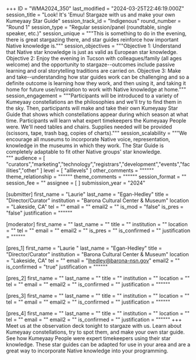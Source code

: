 +++
ID = "WMA2024_350"
last_modified = "2024-03-25T22:46:19.000Z"
session_title = "Look!  It's 'Emuu!  Stargaze with us and make your own Kumeyaay Star Guide"
session_track_id = "Indigenous"
round_number = "Round 1"
session_type = "Regular session/panel (roundtable, single speaker, etc.)"
session_unique = """This is something to do in the evening, there is great stargazing there, and star guides reinforce how important Native knowledge is."""
session_objectives = """Objective 1:  Understand that Native star knowledge is just as valid as European star knowledge.  
Objective 2:  Enjoy the evening in Tucson with colleagues/family (all ages welcome) and the opportunity to stargaze--outcomes include passive learning and oral storytelling traditions are carried on.
Objective 3:  Make and take--understanding how star guides work can be challenging and so a definite outcome is learning how they work, and then using it, and taking it home for future use/inspiration to work with Native knowledge at home."""
session_engagement = """Participants will be introduced to a variety of Kumeyaay constellations an the philosophies and we'll try to find them in the sky.  Then, participants will make and take their own Kumeyaay Star Guide that shows which constellations appear during which season at what time.  Participants will learn what expert timekeepers the Kumeyaay People were.  We'll need tables and chairs.  Supplies needed will be provided (scissors, tape, trash bag, copies of charts)."""
session_scalability = """We encourage all museums to incorporate Native voice, representation, knowledge in the museums in which they work.  The Star Guide is completely adaptable to fit other Native groups' star knowledge.  
"""
audience = [ "curators","marketing","technology","registrars","development","events","facilities","other" ]
level = [ "alllevels" ]
other_comments = """"""
theme_relationship = """"""
theme_comments = """"""
session_format = ""
session_fee = ""
assignee = [  ]
submission_year = "2024"

[submitter]
first_name = "Laurie"
last_name = "Egan-Hedley"
title = "Director/Curator"
institution = "Barona Cultural Center & Museum"
location = "Lakeside, CA"
tel = ""
email = ""
email2 = ""
is_mod = "false"
is_pres = "false"
justification = """"""

[moderator]
first_name = ""
last_name = ""
title = ""
institution = ""
location = ""
tel = ""
email = ""
email2 = ""
is_pres = ""
is_confirmed = ""
justification = """"""

[pres_1]
first_name = "Laurie "
last_name = "Egan-Hedley"
title = "Director/Curator"
institution = "Barona Cultural Center & Museum"
location = "Lakeside, CA"
tel = ""
email = "lhedley@barona-nsn.gov"
email2 = ""
is_confirmed = "true"
justification = """"""

[pres_2]
first_name = ""
last_name = ""
title = ""
institution = ""
location = ""
tel = ""
email = ""
email2 = ""
is_confirmed = ""
justification = """"""

[pres_3]
first_name = ""
last_name = ""
title = ""
institution = ""
location = ""
tel = ""
email = ""
email2 = ""
is_confirmed = ""
justification = """"""

[pres_4]
first_name = ""
last_name = ""
title = ""
institution = ""
location = ""
tel = ""
email = ""
email2 = ""
is_confirmed = ""
justification = """"""
+++
Meet us at the observation deck tonight to stargaze with us.  Learn about Kumeyaay constellations, try to spot them, and make your own star guide.  See how Kumeyaay People were expert timekeepers using their star knowledge.  These star guides can be adapted for use in your area and are a great way to incorporate Native knowledge into your programming.
